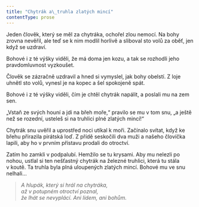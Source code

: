 ```yaml
---
title: "Chytrák a\_truhla zlatých mincí"
contentType: prose
---
```


Jeden člověk, který se měl za chytráka, ochořel zlou nemocí. Na bohy zrovna nevěřil, ale teď se k nim modlil horlivě a sliboval sto volů za oběť, jen když se uzdraví.

Bohové i z té výšky viděli, že má doma jen kozu, a tak se rozhodli jeho pravdomluvnost vyzkoušet.

Člověk se zázračně uzdravil a hned si vymyslel, jak bohy obelstí. Z loje uhnětl sto volů, vynesl je na kopec a šel spokojeně spát.

Bohové i z té výšky viděli, čím je chtěl chytrák napálit, a poslali mu na zem sen.

„Vstaň ze svých houní a jdi na břeh moře,“ pravilo se mu v tom snu, „a ještě než se rozední, usteleš si na truhlici plné zlatých mincí!“

Chytrák snu uvěřil a uprostřed noci utíkal k moři. Začínalo svítat, když ke břehu přirazila pirátská loď. Z přídě seskočili dva muži a našeho človíčka lapili, aby ho v prvním přístavu prodali do otroctví.

Zatím ho zamkli v podpalubí. Hemžilo se tu krysami. Aby mu nelezli po nohou, ustlal si ten nešťastný chytrák na železné truhlici, která tu stála v koutě. Ta truhla byla plná uloupených zlatých mincí. Bohové mu ve snu nelhali…

  

> _A hlupák, který si hrál na chytráka,  
> až v potupném otroctví poznal,  
> že lhát se nevyplácí. Ani lidem, ani bohům._

